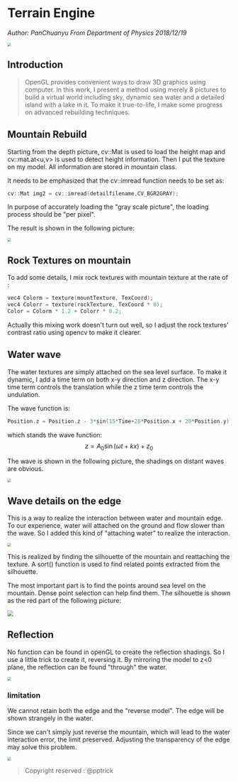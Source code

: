 # Terrain Engine

*Author: PanChuanyu From Department of Physics                                                                        2018/12/19*



<img src="C:\Users\Administrator\Desktop\intro.png" style="zoom:50%">



## Introduction

> OpenGL provides convenient ways to draw 3D graphics using computer. In this work, I present a method using merely 8 pictures to build a virtual world including sky, dynamic sea water and a detailed island with a lake in it. To make it true-to-life, I make some progress on advanced rebuilding techniques.  



## Mountain Rebuild

Starting from the depth picture, cv::Mat is used to load the height map and cv::mat.at<u,v> is used to detect height information. Then I put the texture on my model. All information are stored in mountain class.

It needs to be emphasized that the cv::imread function needs to be set as:

```C++
cv::Mat img2 = cv::imread(detailfilename,CV_BGR2GRAY);
```

In purpose of accurately loading the "gray scale picture",  the loading process should be "per pixel".

The result is shown in the following picture:



<img src="C:\Users\Administrator\Desktop\mountain.png" style="zoom:50%">

## Rock Textures on mountain

To add some details, I mix rock textures with mountain texture at the rate of :

```C
vec4 Colorm = texture(mountTexture, TexCoord);
vec4 Colorr = texture(rockTexture, TexCoord * 8);
Color = Colorm * 1.2 + Colorr * 0.2;
```

Actually this mixing work doesn't turn out well, so I adjust the rock textures' contrast ratio using opencv to make it clearer. 



## Water wave

The water textures are simply attached on the sea level surface.  To make it dynamic, I add a time term on both x-y direction and z direction. The x-y time term controls the translation while the z time term controls the undulation. 

The wave function is:

~~~C
Position.z = Position.z - 3*sin(15*Time+20*Position.x + 20*Position.y)-3*sin(15*Time-20*Position.x + 20*Position.y) - 3
~~~

which stands the wave function:
$$
z=A_0\sin(\omega{t}+kx)+z_0
$$

The wave is shown in the following picture,  the shadings on distant waves are obvious.

<img src="C:\Users\Administrator\Desktop\sea.png" style="zoom:50%">



## Wave details on the edge

This is a way to realize the interaction between water and mountain edge. To our experience, water will attached on the ground and flow slower than the wave. So I added this kind of "attaching water" to realize the interaction.

<img src="C:\Users\Administrator\Desktop\wave.png" style="zoom:50%">



This is realized by finding the silhouette of the mountain and reattaching the texture.  A sort() function is used to find related points extracted from the silhouette.

The most important part is to find the points around sea level on the mountain. Dense point selection can help find them. The silhouette is shown as the red part of the following picture:

<img src="C:\Users\Administrator\Desktop\silhouette.png" style="zoom:80%">



## Reflection

No function can be found in openGL to create the reflection shadings. So I use a little trick to create it,  reversing it. By mirroring the model to z<0 plane, the reflection can be found "through" the water.

<img src="C:\Users\Administrator\Desktop\reflect.png" style="zoom:50%">

### limitation

We cannot retain both the edge and the "reverse model". The edge will be shown strangely in the water.

Since we can't simply just reverse the mountain, which will lead to the water interaction error, the limit preserved. Adjusting the transparency of the edge may solve this problem.

<img src="C:\Users\Administrator\Desktop\limit.png" style="zoom:50%">





> Copyright reserved :   @pptrick





